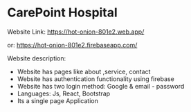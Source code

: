 # CarePoint Hospital

Website Link: https://hot-onion-801e2.web.app/

or: https://hot-onion-801e2.firebaseapp.com/

Website description:
* Website has pages like about ,service, contact
* Website has authentication functionality using firebase 
* Website has two login method: Google & email - password
* Languages: Js, React, Bootstrap
* Its a single page Application


